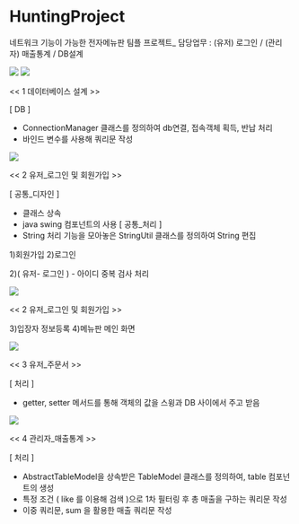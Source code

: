 # HuntingProject
네트워크 기능이 가능한 전자메뉴판 팀플 프로젝트_ 담당업무 : (유저) 로그인 / (관리자) 매출통계 / DB설계

<img src="https://postfiles.pstatic.net/MjAxOTA1MDhfMTM3/MDAxNTU3MjUxMjg5NTI4.svSSHITfRlSXZV-Ci1b_mVsuRhqbuFYEOSMx55laMyYg.NBINn4wgnEDujw6uouHTOfzG81IZyxc6m9CtFNtZelEg.PNG.kwjing93/HUNTING1.png?type=w966">


<img src="https://postfiles.pstatic.net/MjAxOTA1MDhfOTEg/MDAxNTU3MjUxNDY2MDQ3.jZUwC4FQIzjOcW5bb442e4fOU-jWh-sjMYv4S0JfHXIg.4HLL684yEpE637Yl_th9_laUqquDv8xDj63_TidCU-Ag.PNG.kwjing93/HUNTING2.png?type=w966">

<< 1 데이터베이스 설계 >>

[ DB ]
- ConnectionManager 클래스를 정의하여 db연결, 접속객체 획득, 반납 처리
- 바인드 변수를 사용해 쿼리문 작성


<img src="https://postfiles.pstatic.net/MjAxOTA1MDhfMTM1/MDAxNTU3MzIxMzAxNjEw.qRSOi3aqPdMNblcHspyiLRoYcKR5dlwHzeVzQwbsLvMg.UpCzqJbaQUlFFKyY8WMd2byNVCWj_bJMgt836tNn-QAg.PNG.kwjing93/HUNTING3-1.png?type=w966">

<< 2 유저_로그인 및 회원가입 >>

[ 공통_디자인 ]
- 클래스 상속    
- java swing 컴포넌트의 사용
[ 공통_처리 ]
- String 처리 기능을 모아놓은 StringUtil 클래스를 정의하여 String 편집

1)회원가입           2)로그인

2)( 유저- 로그인 ) - 아이디 중복 검사 처리


<img src="https://postfiles.pstatic.net/MjAxOTA1MDhfMTM1/MDAxNTU3MzIxMzA2ODc1.EUoXqq5Wq2TVVmwFlPvMZ-Yqnx6M4wFZuGhEG4Yb4bog.RNqw2-ziSqo58fL0kJ97CeuTKchll4cChHALzOWapVwg.PNG.kwjing93/HUNTING3-2.png?type=w966">

<< 2 유저_로그인 및 회원가입 >>  

3)입장자 정보등록     4)메뉴판 메인 화면


<img src="https://postfiles.pstatic.net/MjAxOTA1MDhfMTE3/MDAxNTU3MzIyMzQwMjg2.rWGLjdAVXd_cc_3IpZSF4SrkF07Tyu071GqodvKdZUsg.J9WI2opXO_0iIdlkVF1zQd5AfvAPldFseMy93Lmbqckg.PNG.kwjing93/HUNTING4.png?type=w966">

<< 3 유저_주문서 >>

[ 처리 ] 
- getter, setter 메서드를 통해 객체의 값을 스윙과 DB 사이에서 주고 받음


<img src="https://postfiles.pstatic.net/MjAxOTA1MDhfMTYg/MDAxNTU3MjUxNDcwNTQy.Ot1dzc_ub7TnZraTjgUgtRU4lxB9vATijT0vDfP0Ry8g.opnq1OIyBFYF3ekJ42bcts-MGbpCFvD7-GjMCTJrRqwg.PNG.kwjing93/HUNTING5.png?type=w966">

<< 4 관리자_매출통계 >>

[ 처리 ]
- AbstractTableModel을 상속받은 TableModel 클래스를 정의하여, table 컴포넌트의 생성
- 특정 조건 ( like 를 이용해 검색 )으로 1차 필터링 후 총 매출을 구하는 쿼리문 작성
- 이중 쿼리문, sum 을 활용한 매출 쿼리문 작성

